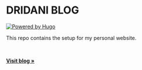 # DRIDANI BLOG

[![Powered by Hugo](https://img.shields.io/badge/Hugo-ff4088?logo=hugo&style=flat-square&label=Ditenagai%20oleh)](https://gohugo.io)

This repo contains the setup for my personal website. 

<br />

<a href="https://dridani.id"><strong>Visit blog »</strong></a>

